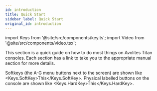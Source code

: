 ```yaml
---
id: introduction
title: Quick Start
sidebar_label: Quick Start
original_id: introduction
---
```


import Keys from '@site/src/components/key.ts';
import Video from '@site/src/components/video.tsx';

This section is a quick guide on how to do most things on Avolites Titan
consoles. Each section has a link to take you to the appropriate manual
section for more details.

Softkeys (the A-G menu buttons next to the screen) are shown like 
<Keys.SoftKey>This</Keys.SoftKey>. Physical labelled buttons on the console are
shown like <Keys.HardKey>This</Keys.HardKey>.
